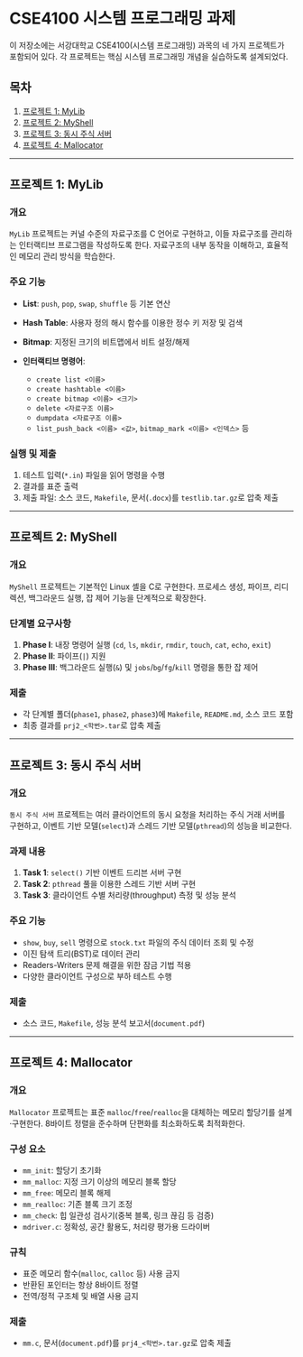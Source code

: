 # CSE4100 시스템 프로그래밍 과제

이 저장소에는 서강대학교 CSE4100(시스템 프로그래밍) 과목의 네 가지 프로젝트가 포함되어 있다. 각 프로젝트는 핵심 시스템 프로그래밍 개념을 실습하도록 설계되었다.

## 목차

1. [프로젝트 1: MyLib](#프로젝트-1-mylib)
2. [프로젝트 2: MyShell](#프로젝트-2-myshell)
3. [프로젝트 3: 동시 주식 서버](#프로젝트-3-동시-주식-서버)
4. [프로젝트 4: Mallocator](#프로젝트-4-mallocator)

---

## 프로젝트 1: MyLib

### 개요

`MyLib` 프로젝트는 커널 수준의 자료구조를 C 언어로 구현하고, 이들 자료구조를 관리하는 인터랙티브 프로그램을 작성하도록 한다. 자료구조의 내부 동작을 이해하고, 효율적인 메모리 관리 방식을 학습한다.

### 주요 기능

* **List**: `push`, `pop`, `swap`, `shuffle` 등 기본 연산
* **Hash Table**: 사용자 정의 해시 함수를 이용한 정수 키 저장 및 검색
* **Bitmap**: 지정된 크기의 비트맵에서 비트 설정/해제
* **인터랙티브 명령어**:

  * `create list <이름>`
  * `create hashtable <이름>`
  * `create bitmap <이름> <크기>`
  * `delete <자료구조 이름>`
  * `dumpdata <자료구조 이름>`
  * `list_push_back <이름> <값>`, `bitmap_mark <이름> <인덱스>` 등

### 실행 및 제출

1. 테스트 입력(`*.in`) 파일을 읽어 명령을 수행
2. 결과를 표준 출력
3. 제출 파일: 소스 코드, `Makefile`, 문서(`.docx`)를 `testlib.tar.gz`로 압축 제출

---

## 프로젝트 2: MyShell

### 개요

`MyShell` 프로젝트는 기본적인 Linux 셸을 C로 구현한다. 프로세스 생성, 파이프, 리디렉션, 백그라운드 실행, 잡 제어 기능을 단계적으로 확장한다.

### 단계별 요구사항

1. **Phase I**: 내장 명령어 실행 (`cd`, `ls`, `mkdir`, `rmdir`, `touch`, `cat`, `echo`, `exit`)
2. **Phase II**: 파이프(`|`) 지원
3. **Phase III**: 백그라운드 실행(`&`) 및 `jobs`/`bg`/`fg`/`kill` 명령을 통한 잡 제어

### 제출

* 각 단계별 폴더(`phase1`, `phase2`, `phase3`)에 `Makefile`, `README.md`, 소스 코드 포함
* 최종 결과를 `prj2_<학번>.tar`로 압축 제출

---

## 프로젝트 3: 동시 주식 서버

### 개요

`동시 주식 서버` 프로젝트는 여러 클라이언트의 동시 요청을 처리하는 주식 거래 서버를 구현하고, 이벤트 기반 모델(`select`)과 스레드 기반 모델(`pthread`)의 성능을 비교한다.

### 과제 내용

1. **Task 1**: `select()` 기반 이벤트 드리븐 서버 구현
2. **Task 2**: `pthread` 풀을 이용한 스레드 기반 서버 구현
3. **Task 3**: 클라이언트 수별 처리량(throughput) 측정 및 성능 분석

### 주요 기능

* `show`, `buy`, `sell` 명령으로 `stock.txt` 파일의 주식 데이터 조회 및 수정
* 이진 탐색 트리(BST)로 데이터 관리
* Readers-Writers 문제 해결을 위한 잠금 기법 적용
* 다양한 클라이언트 구성으로 부하 테스트 수행

### 제출

* 소스 코드, `Makefile`, 성능 분석 보고서(`document.pdf`)

---

## 프로젝트 4: Mallocator

### 개요

`Mallocator` 프로젝트는 표준 `malloc`/`free`/`realloc`을 대체하는 메모리 할당기를 설계·구현한다. 8바이트 정렬을 준수하며 단편화를 최소화하도록 최적화한다.

### 구성 요소

* `mm_init`: 할당기 초기화
* `mm_malloc`: 지정 크기 이상의 메모리 블록 할당
* `mm_free`: 메모리 블록 해제
* `mm_realloc`: 기존 블록 크기 조정
* `mm_check`: 힙 일관성 검사기(중복 블록, 링크 끊김 등 검증)
* `mdriver.c`: 정확성, 공간 활용도, 처리량 평가용 드라이버

### 규칙

* 표준 메모리 함수(`malloc`, `calloc` 등) 사용 금지
* 반환된 포인터는 항상 8바이트 정렬
* 전역/정적 구조체 및 배열 사용 금지

### 제출

* `mm.c`, 문서(`document.pdf`)를 `prj4_<학번>.tar.gz`로 압축 제출
